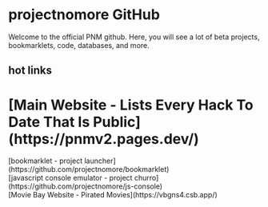 # projectnomore GitHub
Welcome to the official PNM github. Here, you will see a lot of beta projects, bookmarklets, code, databases, and more.

## hot links
<h1>[Main Website - Lists Every Hack To Date That Is Public](https://pnmv2.pages.dev/)<br></h1>
[bookmarklet - project launcher](https://github.com/projectnomore/bookmarklet)<br>
[javascript console emulator - project churro](https://github.com/projectnomore/js-console)<br>
[Movie Bay Website - Pirated Movies](https://vbgns4.csb.app/)
